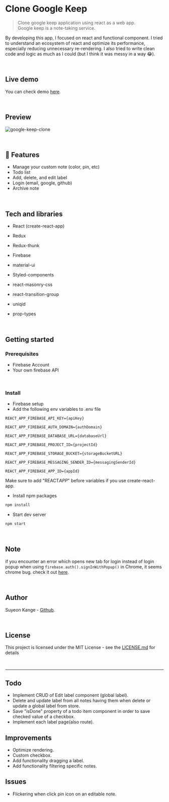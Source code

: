 # Clone Google Keep

> Clone google keep application using react as a web app.<br>
> Google keep is a note-taking service.

By developing this app, I focused on react and functional component. I tried to understand an ecosystem of react and optimize its performance, especially reducing unnecessary re-rendering. I also tried to write clean code and logic as much as I could (but I think it was messy in a way 😂).

<br>

## Live demo

You can check demo [here](https://clone-google-keep.netlify.app).

<br>

## Preview

![google-keep-clone](https://user-images.githubusercontent.com/55128990/94229615-fe6d8d80-ff3a-11ea-93f9-3ae250be241e.gif)

<br>

## 💫 Features

- Manage your custom note (color, pin, etc)
- Todo list
- Add, delete, and edit label
- Login (email, google, github)
- Archive note

<br>

## Tech and libraries

- React (create-react-app)
- Redux
- Redux-thunk
- Firebase

- material-ui
- Styled-components
- react-masonry-css
- react-transition-group
- uniqid
- prop-types

<br>

## Getting started

### Prerequisites

- Firebase Account
- Your own firebase API

<br>

### Install

- Firebase setup
- Add the following env variables to .env file

```
REACT_APP_FIREBASE_API_KEY={apiKey}

REACT_APP_FIREBASE_AUTH_DOMAIN={authDomain}

REACT_APP_FIREBASE_DATABASE_URL={databaseUrl}

REACT_APP_FIREBASE_PROJECT_ID={projectId}

REACT_APP_FIREBASE_STORAGE_BUCKET={storageBucketURL}

REACT_APP_FIREBASE_MESSAGING_SENDER_ID={messagingSenderId}

REACT_APP_FIREBASE_APP_ID={appId}
```

Make sure to add "REACT*APP*" before variables if you use create-react-app.

- Install npm packages

```bash
npm install
```

- Start dev server

```bash
npm start
```

<br>

## Note

if you encounter an error which opens new tab for login instead of login popup when using `firebase.auth().signInWithPopup()` in Chrome, it seems chrome bug. check it out [here](https://github.com/firebase/firebase-js-sdk/issues/63).

<br>

## Author

Suyeon Kange - [Github](https://github.com/suyeonme).

<br>

## License

This project is licensed under the MIT License - see the [LICENSE.md](https://github.com/suyeonme/google-keep-clone/blob/e501a45b719258c1a1e2de9ac9ddb2233b9d8d88/LICENSE.md) for details

<br>

---

## Todo

- Implement CRUD of Edit label component (global label).
- Delete and update label from all notes having them when delete or update a global label from store.
- Save "isDone" property of a todo item component in order to save checked value of a checkbox.
- Implement each label page(also route).

## Improvements

- Optimize rendering.
- Custom checkbox.
- Add functionality dragging a label.
- Add functionality filtering specific notes.

## Issues

- Flickering when click pin icon on an editable note.

